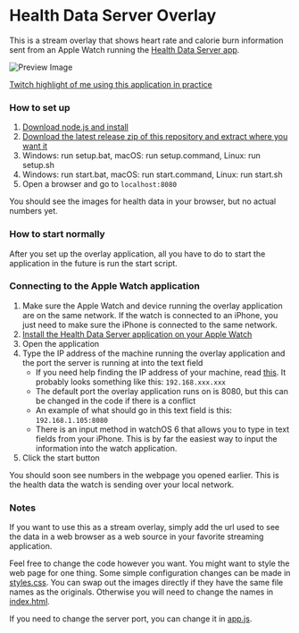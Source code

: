 # Health Data Server Overlay
This is a stream overlay that shows heart rate and calorie burn information sent from an Apple Watch running the [Health Data Server app](https://apps.apple.com/us/app/health-data-server/id1496042074).

![Preview Image](https://github.com/Rexios80/Health-Data-Server-Overlay/blob/4534a59d792d7f172a7e9958010fe4bc692c5ca7/PreviewImage.png)

[Twitch highlight of me using this application in practice](https://www.twitch.tv/videos/547255694)
### How to set up
1. [Download node.js and install](https://nodejs.org)
2. [Download the latest release zip of this repository and extract where you want it](https://github.com/Rexios80/Health-Data-Server-Overlay/releases)
3. Windows: run setup.bat, macOS: run setup.command, Linux: run setup.sh
4. Windows: run start.bat, macOS: run start.command, Linux: run start.sh
5. Open a browser and go to `localhost:8080`

You should see the images for health data in your browser, but no actual numbers yet.

### How to start normally
After you set up the overlay application, all you have to do to start the application in the future is run the start script.

### Connecting to the Apple Watch application
1. Make sure the Apple Watch and device running the overlay application are on the same network. If the watch is connected to an iPhone, you just need to make sure the iPhone is connected to the same network.
2. [Install the Health Data Server application on your Apple Watch](https://apps.apple.com/us/app/health-data-server/id1496042074)
3. Open the application
4. Type the IP address of the machine running the overlay application and the port the server is running at into the text field
   - If you need help finding the IP address of your machine, read [this](https://www.tp-link.com/us/support/faq/838/). It probably looks something like this: `192.168.xxx.xxx`
   - The default port the overlay application runs on is 8080, but this can be changed in the code if there is a conflict
   - An example of what should go in this text field is this: `192.168.1.105:8080`
   - There is an input method in watchOS 6 that allows you to type in text fields from your iPhone. This is by far the easiest way to input the information into the watch application.
5. Click the start button

You should soon see numbers in the webpage you opened earlier. This is the health data the watch is sending over your local network.

### Notes
If you want to use this as a stream overlay, simply add the url used to see the data in a web browser as a web source in your favorite streaming application.

Feel free to change the code however you want. You might want to style the web page for one thing. Some simple configuration changes can be made in [styles.css](public/styles.css). You can swap out the images directly if they have the same file names as the originals. Otherwise you will need to change the names in [index.html](public/index.html).

If you need to change the server port, you can change it in [app.js](public/app.js).
